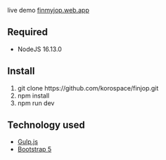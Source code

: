 live demo <a href="https://finmyjop.web.app/">finmyjop.web.app</a> 

## Required
<ul>
    <li> NodeJS 16.13.0 </li>
</ul>

## Install
<ol>
    <li> git clone https://github.com/korospace/finjop.git </li>
    <li> npm install </li>
    <li> npm run dev </li>
</ol>

## Technology used
<ul>
    <li> 
        <a href="https://gulpjs.com/">Gulp.js</a> 
    </li>
    <li> 
        <a href="https://getbootstrap.com/docs/5.1/getting-started/introduction/">Bootstrap 5</a> 
    </li>
</ul>